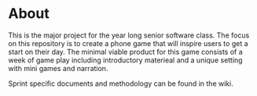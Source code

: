 # About 

This is the major project for the year long senior software class. The focus on this repository is to create a phone game that will inspire users to get a start on their day.
The minimal viable product for this game consists of a week of game play including introductory materieal and a unique setting with mini games and narration. 

Sprint specific documents and methodology can be found in the wiki.
